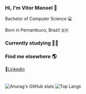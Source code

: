 ### Hi, I'm Vitor Manoel 👋

<p>Bachelor of Computer Science 💻</p>
<p>Born in Pernambuco, Brazil 🇧🇷 </p>

### Currently studying 👨‍💻 

### Find me elsewhere 🌎

💼[Linkedin](https://www.linkedin.com/in/vitormanoel/)
#
![Anurag's GitHub stats](https://github-readme-stats.vercel.app/api?username=vitormanoelcsantos&show_icons=true&theme=radical)
![Top Langs](https://github-readme-stats.vercel.app/api/top-langs/?username=vitormanoelcsantos&show_icons=true&theme=radical)

[comment]: <&layout=compact>
